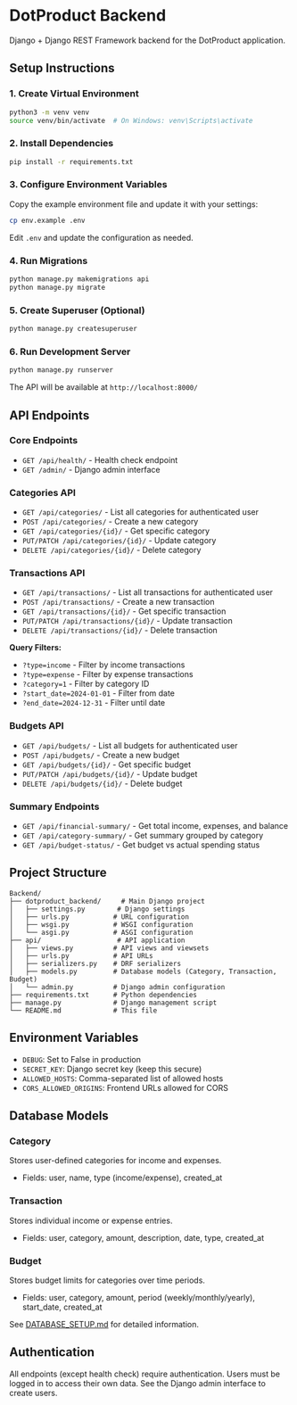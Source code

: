 # DotProduct Backend

Django + Django REST Framework backend for the DotProduct application.

## Setup Instructions

### 1. Create Virtual Environment

```bash
python3 -m venv venv
source venv/bin/activate  # On Windows: venv\Scripts\activate
```

### 2. Install Dependencies

```bash
pip install -r requirements.txt
```

### 3. Configure Environment Variables

Copy the example environment file and update it with your settings:

```bash
cp env.example .env
```

Edit `.env` and update the configuration as needed.

### 4. Run Migrations

```bash
python manage.py makemigrations api
python manage.py migrate
```

### 5. Create Superuser (Optional)

```bash
python manage.py createsuperuser
```

### 6. Run Development Server

```bash
python manage.py runserver
```

The API will be available at `http://localhost:8000/`

## API Endpoints

### Core Endpoints
- `GET /api/health/` - Health check endpoint
- `GET /admin/` - Django admin interface

### Categories API
- `GET /api/categories/` - List all categories for authenticated user
- `POST /api/categories/` - Create a new category
- `GET /api/categories/{id}/` - Get specific category
- `PUT/PATCH /api/categories/{id}/` - Update category
- `DELETE /api/categories/{id}/` - Delete category

### Transactions API
- `GET /api/transactions/` - List all transactions for authenticated user
- `POST /api/transactions/` - Create a new transaction
- `GET /api/transactions/{id}/` - Get specific transaction
- `PUT/PATCH /api/transactions/{id}/` - Update transaction
- `DELETE /api/transactions/{id}/` - Delete transaction

**Query Filters:**
- `?type=income` - Filter by income transactions
- `?type=expense` - Filter by expense transactions
- `?category=1` - Filter by category ID
- `?start_date=2024-01-01` - Filter from date
- `?end_date=2024-12-31` - Filter until date

### Budgets API
- `GET /api/budgets/` - List all budgets for authenticated user
- `POST /api/budgets/` - Create a new budget
- `GET /api/budgets/{id}/` - Get specific budget
- `PUT/PATCH /api/budgets/{id}/` - Update budget
- `DELETE /api/budgets/{id}/` - Delete budget

### Summary Endpoints
- `GET /api/financial-summary/` - Get total income, expenses, and balance
- `GET /api/category-summary/` - Get summary grouped by category
- `GET /api/budget-status/` - Get budget vs actual spending status

## Project Structure

```
Backend/
├── dotproduct_backend/     # Main Django project
│   ├── settings.py        # Django settings
│   ├── urls.py           # URL configuration
│   ├── wsgi.py           # WSGI configuration
│   └── asgi.py           # ASGI configuration
├── api/                   # API application
│   ├── views.py          # API views and viewsets
│   ├── urls.py           # API URLs
│   ├── serializers.py    # DRF serializers
│   ├── models.py         # Database models (Category, Transaction, Budget)
│   └── admin.py          # Django admin configuration
├── requirements.txt      # Python dependencies
├── manage.py             # Django management script
└── README.md             # This file
```

## Environment Variables

- `DEBUG`: Set to False in production
- `SECRET_KEY`: Django secret key (keep this secure)
- `ALLOWED_HOSTS`: Comma-separated list of allowed hosts
- `CORS_ALLOWED_ORIGINS`: Frontend URLs allowed for CORS

## Database Models

### Category
Stores user-defined categories for income and expenses.
- Fields: user, name, type (income/expense), created_at

### Transaction
Stores individual income or expense entries.
- Fields: user, category, amount, description, date, type, created_at

### Budget
Stores budget limits for categories over time periods.
- Fields: user, category, amount, period (weekly/monthly/yearly), start_date, created_at

See [DATABASE_SETUP.md](DATABASE_SETUP.md) for detailed information.

## Authentication

All endpoints (except health check) require authentication. Users must be logged in to access their own data. See the Django admin interface to create users.

